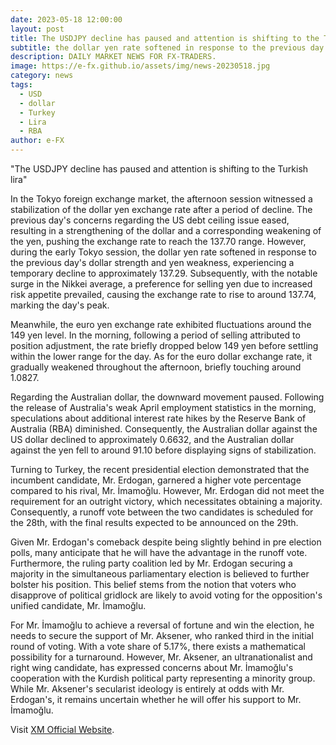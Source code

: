 ```yaml
---
date: 2023-05-18 12:00:00
layout: post
title: The USDJPY decline has paused and attention is shifting to the Turkish lira
subtitle: the dollar yen rate softened in response to the previous day's dollar strength and yen weakness.
description: DAILY MARKET NEWS FOR FX-TRADERS.
image: https://e-fx.github.io/assets/img/news-20230518.jpg
category: news
tags:
  - USD
  - dollar
  - Turkey
  - Lira
  - RBA
author: e-FX
---
```


"The USDJPY decline has paused and attention is shifting to the Turkish lira"

In the Tokyo foreign exchange market, the afternoon session witnessed a stabilization of the dollar yen exchange rate after a period of decline. The previous day's concerns regarding the US debt ceiling issue eased, resulting in a strengthening of the dollar and a corresponding weakening of the yen, pushing the exchange rate to reach the 137.70 range. However, during the early Tokyo session, the dollar yen rate softened in response to the previous day's dollar strength and yen weakness, experiencing a temporary decline to approximately 137.29. Subsequently, with the notable surge in the Nikkei average, a preference for selling yen due to increased risk appetite prevailed, causing the exchange rate to rise to around 137.74, marking the day's peak.

Meanwhile, the euro yen exchange rate exhibited fluctuations around the 149 yen level. In the morning, following a period of selling attributed to position adjustment, the rate briefly dropped below 149 yen before settling within the lower range for the day. As for the euro dollar exchange rate, it gradually weakened throughout the afternoon, briefly touching around 1.0827.

Regarding the Australian dollar, the downward movement paused. Following the release of Australia's weak April employment statistics in the morning, speculations about additional interest rate hikes by the Reserve Bank of Australia (RBA) diminished. Consequently, the Australian dollar against the US dollar declined to approximately 0.6632, and the Australian dollar against the yen fell to around 91.10 before displaying signs of stabilization.

Turning to Turkey, the recent presidential election demonstrated that the incumbent candidate, Mr. Erdogan, garnered a higher vote percentage compared to his rival, Mr. İmamoğlu. However, Mr. Erdogan did not meet the requirement for an outright victory, which necessitates obtaining a majority. Consequently, a runoff vote between the two candidates is scheduled for the 28th, with the final results expected to be announced on the 29th.

Given Mr. Erdogan's comeback despite being slightly behind in pre election polls, many anticipate that he will have the advantage in the runoff vote. Furthermore, the ruling party coalition led by Mr. Erdogan securing a majority in the simultaneous parliamentary election is believed to further bolster his position. This belief stems from the notion that voters who disapprove of political gridlock are likely to avoid voting for the opposition's unified candidate, Mr. İmamoğlu.

For Mr. İmamoğlu to achieve a reversal of fortune and win the election, he needs to secure the support of Mr. Aksener, who ranked third in the initial round of voting. With a vote share of 5.17%, there exists a mathematical possibility for a turnaround. However, Mr. Aksener, an ultranationalist and right wing candidate, has expressed concerns about Mr. İmamoğlu's cooperation with the Kurdish political party representing a minority group. While Mr. Aksener's secularist ideology is entirely at odds with Mr. Erdogan's, it remains uncertain whether he will offer his support to Mr. İmamoğlu.




Visit [XM Official Website](https://clicks.pipaffiliates.com/c?c=550036&l=en&p=0).